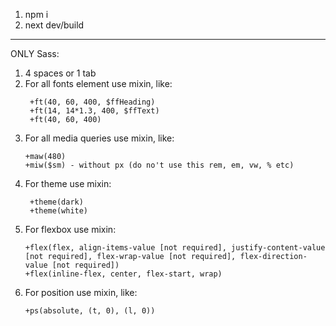 
1. npm i
2. next dev/build

---

ONLY Sass:
1. 4 spaces or 1 tab
2. For all fonts element use mixin, like:
   ``` 
    +ft(40, 60, 400, $ffHeading)
    +ft(14, 14*1.3, 400, $ffText)
    +ft(40, 60, 400)
    ```
3. For all media queries use mixin, like:
   ```
   +maw(480)
   +miw($sm) - without px (do no't use this rem, em, vw, % etc)
   ```
4. For theme use mixin:
   ```
    +theme(dark)
    +theme(white)
    ```
5. For flexbox use mixin:
   ```
   +flex(flex, align-items-value [not required], justify-content-value [not required], flex-wrap-value [not required], flex-direction-value [not required])
   +flex(inline-flex, center, flex-start, wrap) 
   ```
6. For position use mixin, like:
   ```
   +ps(absolute, (t, 0), (l, 0))
   ```